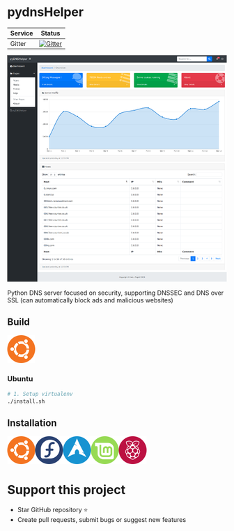 # pydnsHelper
| Service | Status                                         |                                                                                 
| ------- | ---------------------------------------------- |
| Gitter | [![Gitter](https://badges.gitter.im/arturfog/pydnsHelper.svg)](https://gitter.im/arturfog/pydnsHelper?utm_source=badge&utm_medium=badge&utm_campaign=pr-badge) |

![Main Window](https://github.com/arturfog/pydnsHelper/raw/master/assets/app_main.png)

Python DNS server focused on security, supporting DNSSEC and DNS over SSL (can automatically block ads and malicious websites)

## Build

![ubuntu](https://github.com/arturfog/qtS3Browser/raw/master/assets/64_ubuntu_icon.png)
### Ubuntu

```sh
# 1. Setup virtualenv
./install.sh
```

## Installation

![ubuntu](https://github.com/arturfog/qts3browser/raw/master/assets/64_ubuntu_icon.png)![fedora](https://github.com/arturfog/qts3browser/raw/master/assets/64_fedora_icon.png)![arch](https://github.com/arturfog/qts3browser/raw/master/assets/64_arch_icon.png)![mint](https://github.com/arturfog/qts3browser/raw/master/assets/64_mint_icon.png)![rpi](https://github.com/arturfog/qts3browser/raw/master/assets/64_rpi_icon.png)

# Support this project
- Star GitHub repository :star:
- Create pull requests, submit bugs or suggest new features
